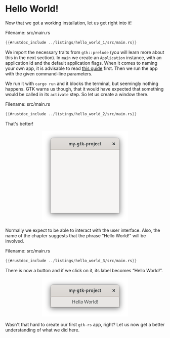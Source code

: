# Hello World!

Now that we got a working installation, let us get right into it!

<span class="filename">Filename: src/main.rs</span>

```rust ,no_run
{{#rustdoc_include ../listings/hello_world_1/src/main.rs}}
```
We import the necessary traits from `gtk::prelude` (you will learn more about this in the next section).
In `main` we create an `Application` instance, with an application id and the default application flags.
When it comes to naming your own app, it is advisable to read [this guide](https://wiki.gnome.org/HowDoI/ChooseApplicationID) first.
Then we run the app with the given command-line parameters.

We run it with `cargo run` and it blocks the terminal, but seemingly nothing happens.
GTK warns us though, that it would have expected that something would be called in its `activate` step.
So let us create a window there.

<span class="filename">Filename: src/main.rs</span>

```rust ,no_run
{{#rustdoc_include ../listings/hello_world_2/src/main.rs}}
```
That's better!

<div style="text-align:center"><img src="images/hello_world_empty.png" /></div>

Normally we expect to be able to interact with the user interface.
Also, the name of the chapter suggests that the phrase “Hello World!” will be involved.

<span class="filename">Filename: src/main.rs</span>

```rust ,no_run
{{#rustdoc_include ../listings/hello_world_3/src/main.rs}}
```
There is now a button and if we click on it, its label becomes “Hello World!”.

<div style="text-align:center"><img src="images/hello_world_button.png" /></div>

Wasn't that hard to create our first `gtk-rs` app, right?
Let us now get a better understanding of what we did here.
